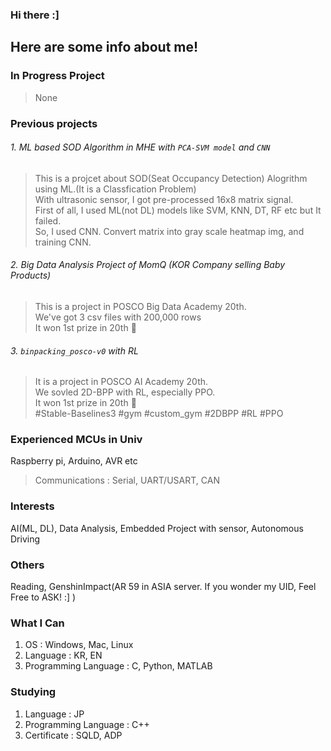 ### Hi there :]

Here are some info about me!
---

### In Progress Project
> None

### Previous projects
###### 1. ML based SOD Algorithm in MHE with `PCA-SVM model` and `CNN`
 > This is a projcet about SOD(Seat Occupancy Detection) Alogrithm using ML.(It is a Classfication Problem)<br>
 > With ultrasonic sensor, I got pre-processed 16x8 matrix signal.<br>
 > First of all, I used ML(not DL) models like SVM, KNN, DT, RF etc but It failed.<br>
 > So, I used CNN. Convert matrix into gray scale heatmap img, and training CNN.

###### 2. Big Data Analysis Project of MomQ (KOR Company selling Baby Products)
 > This is a project in POSCO Big Data Academy 20th.<br>
 > We've got 3 csv files with 200,000 rows<br>
 > It won 1st prize in 20th 🥇

###### 3. `binpacking_posco-v0` with RL
> It is a project in POSCO AI Academy 20th.<br>
> We sovled 2D-BPP with RL, especially PPO. <br>
> It won 1st prize in 20th 🥇 <br>
> #Stable-Baselines3 #gym #custom_gym #2DBPP #RL #PPO


### Experienced MCUs in Univ
Raspberry pi, Arduino, AVR etc
> Communications : Serial, UART/USART, CAN

### Interests
AI(ML, DL), Data Analysis, Embedded Project with sensor, Autonomous Driving
### Others
Reading, GenshinImpact(AR 59 in ASIA server. If you wonder my UID, Feel Free to ASK! :] )

### What I Can
1. OS : Windows, Mac, Linux
2. Language : KR, EN
3. Programming Language : C, Python, MATLAB

### Studying
1. Language : JP
2. Programming Language : C++
3. Certificate : SQLD, ADP
